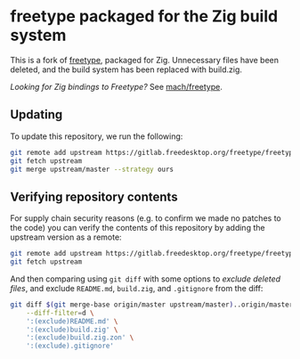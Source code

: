 # freetype packaged for the Zig build system

This is a fork of [freetype](https://gitlab.freedesktop.org/freetype/freetype), packaged for Zig. Unnecessary files have been deleted, and the build system has been replaced with build.zig.

_Looking for Zig bindings to Freetype?_ See [mach/freetype](https://github.com/hexops/mach-freetype).

## Updating

To update this repository, we run the following:

```sh
git remote add upstream https://gitlab.freedesktop.org/freetype/freetype.git || true
git fetch upstream
git merge upstream/master --strategy ours
```

## Verifying repository contents

For supply chain security reasons (e.g. to confirm we made no patches to the code) you can verify the contents of this repository by adding the upstream version as a remote:

```sh
git remote add upstream https://gitlab.freedesktop.org/freetype/freetype.git || true
git fetch upstream
```

And then comparing using `git diff` with some options to _exclude deleted files_, and exclude `README.md`, `build.zig`, and `.gitignore` from the diff:

```sh
git diff $(git merge-base origin/master upstream/master)..origin/master \
    --diff-filter=d \
    ':(exclude)README.md' \
    ':(exclude)build.zig' \
    ':(exclude)build.zig.zon' \
    ':(exclude).gitignore'
```
